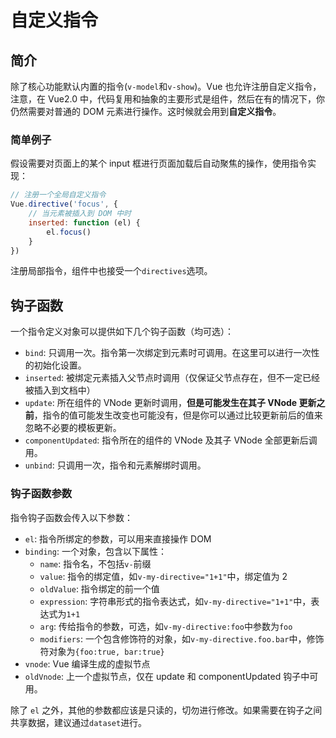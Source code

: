 # 自定义指令

## 简介

除了核心功能默认内置的指令(`v-model`和`v-show`)。Vue 也允许注册自定义指令，注意，在 Vue2.0 中，代码复用和抽象的主要形式是组件，然后在有的情况下，你仍然需要对普通的 DOM 元素进行操作。这时候就会用到**自定义指令**。

### 简单例子

假设需要对页面上的某个 input 框进行页面加载后自动聚焦的操作，使用指令实现：
```js
// 注册一个全局自定义指令
Vue.directive('focus', {
    // 当元素被插入到 DOM 中时
    inserted: function (el) {
        el.focus()
    }
})
```
注册局部指令，组件中也接受一个`directives`选项。

## 钩子函数

一个指令定义对象可以提供如下几个钩子函数（均可选）：
- `bind`: 只调用一次。指令第一次绑定到元素时可调用。在这里可以进行一次性的初始化设置。
- `inserted`: 被绑定元素插入父节点时调用（仅保证父节点存在，但不一定已经被插入到文档中）
- `update`: 所在组件的 VNode 更新时调用，**但是可能发生在其子 VNode 更新之前**，指令的值可能发生改变也可能没有，但是你可以通过比较更新前后的值来忽略不必要的模板更新。
- `componentUpdated`: 指令所在的组件的 VNode 及其子 VNode 全部更新后调用。
- `unbind`: 只调用一次，指令和元素解绑时调用。

### 钩子函数参数

指令钩子函数会传入以下参数：
- `el`: 指令所绑定的参数，可以用来直接操作 DOM
- `binding`: 一个对象，包含以下属性：
    - `name`: 指令名，不包括`v-`前缀
    - `value`: 指令的绑定值，如`v-my-directive="1+1"`中，绑定值为 2
    - `oldValue`: 指令绑定的前一个值
    - `expression`: 字符串形式的指令表达式，如`v-my-directive="1+1"`中，表达式为`1+1`
    - `arg`: 传给指令的参数，可选，如`v-my-directive:foo`中参数为`foo`
    - `modifiers`: 一个包含修饰符的对象，如`v-my-directive.foo.bar`中，修饰符对象为`{foo:true, bar:true}`
- `vnode`: Vue 编译生成的虚拟节点
- `oldVnode`: 上一个虚拟节点，仅在 update 和 componentUpdated 钩子中可用。

除了 `el` 之外，其他的参数都应该是只读的，切勿进行修改。如果需要在钩子之间共享数据，建议通过`dataset`进行。

